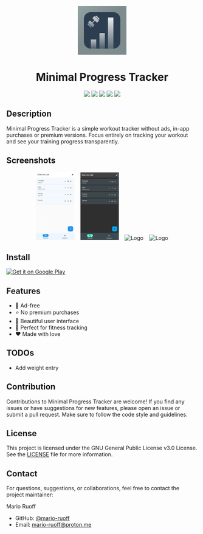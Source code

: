 <p align="center">
  <img alt="Logo" src="assets/icon.png" width="128" />
  <h1 align="center">Minimal Progress Tracker</h1>
</p>

<p align="center">
  <a href="https://opensource.org/licenses/MIT" alt="License">
        <img src="https://img.shields.io/badge/license-GPLv3-blue" /></a>
  <a href="https://github.com/mario-ruoff/minimal-progress-tracker/stargazers" alt="GitHub Stars">
        <img src="https://img.shields.io/github/stars/mario-ruoff/minimal-progress-tracker.svg" /></a>
  <a href="https://github.com/mario-ruoff/minimal-progress-tracker/issues" alt="GitHub Issues">
        <img src="https://img.shields.io/github/issues/mario-ruoff/minimal-progress-tracker.svg" /></a>
  <a href="https://github.com/mario-ruoff/minimal-progress-tracker/pulls" alt="GitHub Pull Requests">
        <img src="https://img.shields.io/github/issues-pr/mario-ruoff/minimal-progress-tracker.svg" /></a>
  <a alt="Version">
        <img src="https://img.shields.io/badge/version-alpha-orange.svg" /></a>
</p>

## Description
Minimal Progress Tracker is a simple workout tracker without ads, in-app purchases or premium versions. Focus entirely on tracking your workout and see your training progress transparently.

## Screenshots
<p align="center">
  <img alt="Logo" src="assets/playstore/1-bright.png" width="20%" />
  &nbsp;&nbsp;
  <img alt="Logo" src="assets/playstore/1-dark.png" width="20%" />
  &nbsp;&nbsp;
  <img alt="Logo" src="assets/playstore/2-bright.png" width="20%" />
  &nbsp;&nbsp;
  <img alt="Logo" src="assets/playstore/2-dark.png" width="20%" />
</p>

## Install
<a href='https://play.google.com/store/apps/details?id=com.escape99.minimalprogresstracker&pcampaignid=pcampaignidMKT-Other-global-all-co-prtnr-py-PartBadge-Mar2515-1'><img width="30%" alt='Get it on Google Play' src='https://play.google.com/intl/en_us/badges/static/images/badges/en_badge_web_generic.png'/></a>

## Features
- 🎉 Ad-free
- ⭐️ No premium purchases
- 🌹 Beautiful user interface
- 💪 Perfect for fitness tracking
- ❤️️ Made with love

## TODOs
- Add weight entry

## Contribution
Contributions to Minimal Progress Tracker are welcome! If you find any issues or have suggestions for new features, please open an issue or submit a pull request. Make sure to follow the code style and guidelines.

## License
This project is licensed under the GNU General Public License v3.0 License. See the [LICENSE](LICENSE) file for more information.

## Contact
For questions, suggestions, or collaborations, feel free to contact the project maintainer:

Mario Ruoff

- GitHub: [@mario-ruoff](https://github.com/mario-ruoff)
- Email: [mario-ruoff@proton.me](mailto:mario-ruoff@proton.me)